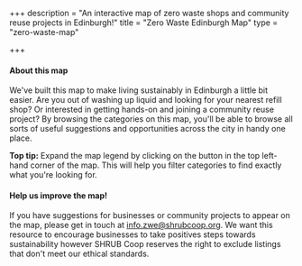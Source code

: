 +++
description = "An interactive map of zero waste shops and community reuse projects in Edinburgh!"
title = "Zero Waste Edinburgh Map"
type = "zero-waste-map"

+++
#### About this map

We've built this map to make living sustainably in Edinburgh a little bit easier. Are you out of washing up liquid and looking for your nearest refill shop? Or interested in getting hands-on and joining a community reuse project? By browsing the categories on this map, you'll be able to browse all sorts of useful suggestions and opportunities across the city in handy one place.

**Top tip:** Expand the map legend by clicking on the button in the top left-hand corner of the map. This will help you filter categories to find exactly what you're looking for.

#### Help us improve the map!

If you have suggestions for businesses or community projects to appear on the map, please get in touch at [info.zwe@shrubcoop.org](mailto:info.zwe@shrubcoop.org). We want this resource to encourage businesses to take positives steps towards sustainability however SHRUB Coop reserves the right to exclude listings that don't meet our ethical standards.